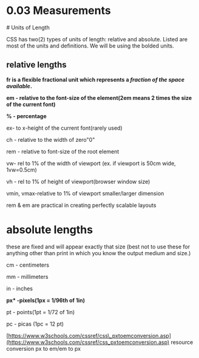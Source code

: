 # 0.03 Measurements

\# Units of Length

CSS has two\(2\) types of units of length: relative and absolute. Listed are most of the units and definitions. We will be using the bolded units.

## relative lengths

**fr is a flexible fractional unit which represents a _fraction of the space available_.**

**em - relative to the font-size of the element\(2em means 2 times the size of the current font\)**

**% - percentage**

ex- to x-height of the current font\(rarely used\)

ch - relative to the width of zero"0"

rem - relative to font-size of the root element

vw- rel to 1% of the width of viewport \(ex. if viewport is 50cm wide, 1vw=0.5cm\)

vh - rel to 1% of height of viewport\(browser window size\)

vmin, vmax-relative to 1% of viewport smaller/larger dimension

rem & em are practical in creating perfectly scalable layouts

# absolute lengths

these are fixed and will appear exactly that size \(best not to use these for anything other than print in which you know the output medium and size.)

cm - centimeters

mm - millimeters

in - inches

**px\* -pixels\(1px = 1/96th of 1in\)**

pt - points\(1pt = 1/72 of 1in\)

pc - picas \(1pc = 12 pt\)

[https://www.w3schools.com/cssref/css\_pxtoemconversion.asp](https://www.w3schools.com/cssref/css_pxtoemconversion.asp) resource conversion px to em/em to px